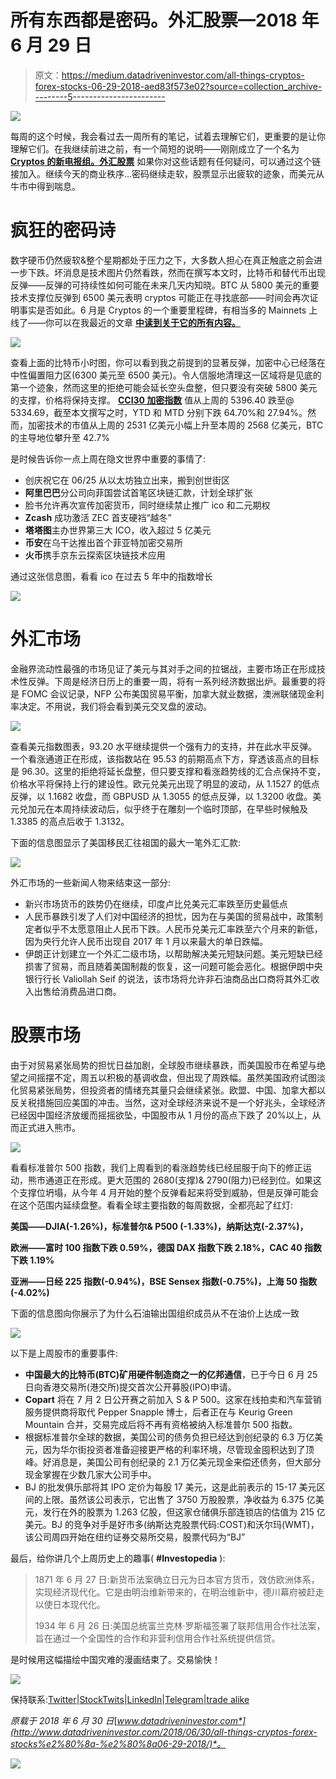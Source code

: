 # 所有东西都是密码。外汇股票—2018 年 6 月 29 日

> 原文：<https://medium.datadriveninvestor.com/all-things-cryptos-forex-stocks-06-29-2018-aed83f573e02?source=collection_archive---------5----------------------->

![](img/94920ffc7892834f8823f95aff8c6328.png)

每周的这个时候，我会看过去一周所有的笔记，试着去理解它们，更重要的是让你理解它们。在我继续前进之前，有一个简短的说明——刚刚成立了一个名为 [**Cryptos 的新电报组。外汇股票**](https://t.me/joinchat/IWzyHBGWCFwPQTe8Tm5H_Q) 如果你对这些话题有任何疑问，可以通过这个链接加入。继续今天的商业秩序…密码继续走软，股票显示出疲软的迹象，而美元从牛市中得到喘息。

# 疯狂的密码诗

数字硬币仍然疲软&整个星期都处于压力之下，大多数人担心在真正触底之前会进一步下跌。坏消息是技术图片仍然看跌，然而在撰写本文时，比特币和替代币出现反弹——反弹的可持续性如何可能在未来几天内知晓。BTC 从 5800 美元的重要技术支撑位反弹到 6500 美元表明 cryptos 可能正在寻找底部——时间会再次证明事实是否如此。6 月是 Cryptos 的一个重要里程碑，有相当多的 Mainnets 上线了——你可以在我最近的文章 [**中读到关于它的所有内容。**](https://medium.com/datadriveninvestor/mainnets-the-new-revolution-in-cryptos-3467238bc2e4)

![](img/e8ad49c9004b5bfa12cec8e90c977e79.png)

查看上面的比特币小时图，你可以看到我之前提到的显著反弹，加密中心已经落在中性偏置阻力区(6300 美元至 6500 美元)。令人信服地清理这一区域将是见底的第一个迹象，然而这里的拒绝可能会延长空头盘整，但只要没有突破 5800 美元的支撑，价格将保持支撑。 [**CCI30 加密指数**](https://cci30.com/) 值从上周的 5396.40 跌至@ 5334.69，截至本文撰写之时，YTD 和 MTD 分别下跌 64.70%和 27.94%。然而，加密技术的市值从上周的 2531 亿美元小幅上升至本周的 2568 亿美元，BTC 的主导地位攀升至 42.7%

是时候告诉你一点上周在隐文世界中重要的事情了:

*   创庆祝它在 06/25 从以太坊独立出来，搬到创世街区
*   **阿里巴巴**分公司向菲国尝试首笔区块链汇款，计划全球扩张
*   脸书允许再次宣传加密货币，同时继续禁止推广 ico 和二元期权
*   **Zcash** 成功激活 ZEC 首支硬裆“越冬”
*   **塔塔图**主办世界第三大 ICO，收入超过 5 亿美元
*   **币安**在乌干达推出首个菲亚特加密交易所
*   **火币**携手京东云探索区块链技术应用

通过这张信息图，看看 ico 在过去 5 年中的指数增长

![](img/586a171441d6ec851657ddf13705d75a.png)

# 外汇市场

金融界流动性最强的市场见证了美元与其对手之间的拉锯战，主要市场正在形成技术性反弹。下周是经济日历上的重要一周，将有一系列经济数据出炉。最重要的将是 FOMC 会议记录，NFP 公布美国贸易平衡，加拿大就业数据，澳洲联储现金利率决定。不用说，我们将会看到美元交叉盘的波动。

![](img/3631e54c0c51de89bfd8495a2ea0237c.png)

查看美元指数图表，93.20 水平继续提供一个强有力的支持，并在此水平反弹。一个看涨通道正在形成，该指数站在 95.53 的前期高点下方，穿透该高点的目标是 96.30。这里的拒绝将延长盘整，但只要支撑和看涨趋势线的汇合点保持不变，价格水平将保持上行的建设性。欧元兑美元出现了明显的波动，从 1.1527 的低点反弹，以 1.1682 收盘，而 GBPUSD 从 1.3055 的低点反弹，以 1.3200 收盘。美元兑加元在本周持续波动后，似乎终于在雕刻一个临时顶部，在早些时候触及 1.3385 的高点后收于 1.3132。

下面的信息图显示了美国移民汇往祖国的最大一笔外汇汇款:

![](img/c86aee919ec7f99d30856ce2a408e648.png)

外汇市场的一些新闻人物来结束这一部分:

*   新兴市场货币的跌势仍在继续，印度卢比兑美元汇率跌至历史最低点
*   人民币暴跌引发了人们对中国经济的担忧，因为在与美国的贸易战中，政策制定者似乎不太愿意阻止人民币下跌。人民币兑美元汇率跌至六个月来的新低，因为央行允许人民币出现自 2017 年 1 月以来最大的单日跌幅。
*   伊朗正计划建立一个外汇二级市场，以帮助解决美元短缺问题。美元短缺已经损害了贸易，而且随着美国制裁的恢复，这一问题可能会恶化。根据伊朗中央银行行长 Valiollah Seif 的说法，该市场将允许非石油商品出口商将其外汇收入出售给消费品进口商。

# 股票市场

由于对贸易紧张局势的担忧日益加剧，全球股市继续暴跌，而美国股市在希望与绝望之间摇摆不定，周五以积极的基调收盘，但出现了周跌幅。虽然美国政府试图淡化贸易紧张局势，但投资者的情绪充其量只会继续紧张。欧盟、中国、加拿大都以反关税措施回应美国的冲击。当然，这对全球经济来说不是一个好兆头，全球经济已经因中国经济放缓而摇摇欲坠，中国股市从 1 月份的高点下跌了 20%以上，从而正式进入熊市。

![](img/1f99375be55563aef0f75f0c465a4cf8.png)

看看标准普尔 500 指数，我们上周看到的看涨趋势线已经屈服于向下的修正运动，熊市通道正在形成。更大范围的 2680(支撑)& 2790(阻力)已经到位。如果这个支撑位坍塌，从今年 4 月开始的整个反弹看起来将受到威胁，但是反弹可能会在这个范围内延续盘整。看看全球主要指数的每周数据，全都亮起了红灯:

**美国——DJIA(-1.26%)，标准普尔& P500 (-1.33%)，纳斯达克(-2.37%)，**

**欧洲——富时 100 指数下跌 0.59%，德国 DAX 指数下跌 2.18%，CAC 40 指数下跌 1.19%**

**亚洲——日经 225 指数(-0.94%)，BSE Sensex 指数(-0.75%)，上海 50 指数(-4.02%)**

下面的信息图向你展示了为什么石油输出国组织成员从不在油价上达成一致

![](img/2aa2f1e55773edb391cf32d1a60270e3.png)

以下是上周股市的重要事件:

*   **中国最大的比特币(BTC)矿用硬件制造商之一的亿邦通信**，已于今日 6 月 25 日向香港交易所(港交所)提交首次公开募股(IPO)申请。
*   **Copart** 将在 7 月 2 日公开赛之前加入 S & P 500。这家在线拍卖和汽车营销服务提供商将取代 Pepper Snapple 博士，后者正在与 Keurig Green Mountain 合并，交易完成后将不再有资格被纳入标准普尔 500 指数。
*   根据标准普尔全球的数据，美国公司的债务负担已经达到创纪录的 6.3 万亿美元，因为华尔街投资者准备迎接更严格的利率环境，尽管现金囤积达到了顶峰。好消息是，美国公司有创纪录的 2.1 万亿美元现金来偿还债务，但大部分现金掌握在少数几家大公司手中。
*   BJ 的批发俱乐部将其 IPO 定价为每股 17 美元，这是此前表示的 15-17 美元区间的上限。虽然该公司表示，它出售了 3750 万股股票，净收益为 6.375 亿美元，发行在外的股票为 1.263 亿股，但这家仓储俱乐部连锁店的估值为 215 亿美元。BJ 的竞争对手是好市多(纳斯达克股票代码:COST)和沃尔玛(WMT)，该公司周四开始在纽约证券交易所交易，股票代码为“BJ”

最后，给你讲几个上周历史上的趣事( **#Investopedia** ):

> 1871 年 6 月 27 日:新货币法案确立日元为日本官方货币，效仿欧洲体系，实现经济现代化。它是由明治维新带来的，在明治维新中，德川幕府被赶走以使日本现代化。
> 
> 1934 年 6 月 26 日:美国总统富兰克林·罗斯福签署了联邦信用合作社法案，旨在通过一个全国性的合作和非营利信用合作社系统提供信贷。

是时候用这幅描绘中国灾难的漫画结束了。交易愉快！

![](img/9091b0f07b0bba1d4b8f7e64e8d95a77.png)

保持联系:[Twitter](https://twitter.com/fklivestolearn)|[StockTwits](https://stocktwits.com/trade_nut)|[LinkedIn](https://www.linkedin.com/in/faisal-khan-2a3009b/)|[Telegram](https://t.me/joinchat/IWzyHBGWCFwPQTe8Tm5H_Q)|[trade alike](http://www.tradealike.com/)

*原载于 2018 年 6 月 30 日*[*www.datadriveninvestor.com*](http://www.datadriveninvestor.com/2018/06/30/all-things-cryptos-forex-stocks%e2%80%8a-%e2%80%8a06-29-2018/)*。*

[![](img/5d8c5ec6286a964e14c1b78ad6158874.png)](http://eepurl.com/dw5NFP)